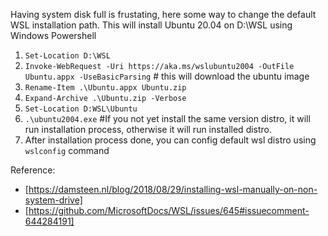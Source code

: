 Having system disk full is frustating, here some way to change the default WSL installation path. This will install Ubuntu 20.04 on D:\WSL using Windows Powershell

1. `Set-Location D:\WSL`
2. `Invoke-WebRequest -Uri https://aka.ms/wslubuntu2004 -OutFile Ubuntu.appx -UseBasicParsing` # this will download the ubuntu image
3. `Rename-Item .\Ubuntu.appx Ubuntu.zip`
4. `Expand-Archive .\Ubuntu.zip -Verbose`
5. `Set-Location D:WSL\Ubuntu`
6. `.\ubuntu2004.exe` #If you not yet install the same version distro, it will run installation process, otherwise it will run installed distro.
7. After installation process done, you can config default wsl distro using `wslconfig` command


Reference:
- [https://damsteen.nl/blog/2018/08/29/installing-wsl-manually-on-non-system-drive]
- [https://github.com/MicrosoftDocs/WSL/issues/645#issuecomment-644284191]
